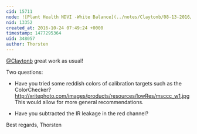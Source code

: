 ```yaml
---
cid: 15711
node: ![Plant Health NDVI -White Balance](../notes/Claytonb/08-13-2016/plant-health-ndvi-white-balance)
nid: 13352
created_at: 2016-10-24 07:49:24 +0000
timestamp: 1477295364
uid: 348057
author: Thorsten
---
```


[@Claytonb](/profile/Claytonb) great work as usual!

Two questions: 

- Have you tried some reddish colors of calibration targets such as the ColorChecker? 
http://xritephoto.com/images/products/resources/lowRes/msccc_w1.jpg
This would allow for more general recommendations.

- Have you subtracted the IR leakage in the red channel?

Best regards,
Thorsten

